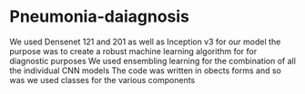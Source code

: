 # Pneumonia-daiagnosis 
We used Densenet 121 and 201 as well as Inception v3 for our model
the purpose was to create a robust machine learning algorithm for for diagnostic purposes
We used ensembling learning for the combination of all the individual CNN models
The code was written in obects forms and so was we used classes for the various components
